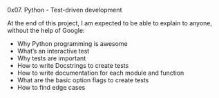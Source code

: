 0x07. Python - Test-driven development

 At the end of this project, I am expected to be able to explain to anyone, without the help of Google:
 
- Why Python programming is awesome
- What’s an interactive test
- Why tests are important
- How to write Docstrings to create tests
- How to write documentation for each module and function
- What are the basic option flags to create tests
- How to find edge cases
